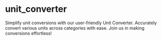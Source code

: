 # unit_converter
Simplify unit conversions with our user-friendly Unit Converter. Accurately convert various units across categories with ease. Join us in making conversions effortless!
